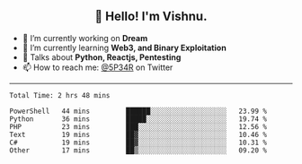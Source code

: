 <h2 align="center">👋 Hello! I'm Vishnu.</h2>


- 🔭 I’m currently working on **Dream**
- 🌱 I’m currently learning **Web3, and Binary Exploitation**
- 💬 Talks about **Python, Reactjs, Pentesting**
- 📫 How to reach me: [@5P34R](https://twitter.com/Vishnu27302693) on Twitter

---
<!--START_SECTION:waka-->

```text
Total Time: 2 hrs 48 mins

PowerShell   44 mins         ██████░░░░░░░░░░░░░░░░░░░   23.99 %
Python       36 mins         █████░░░░░░░░░░░░░░░░░░░░   19.74 %
PHP          23 mins         ███░░░░░░░░░░░░░░░░░░░░░░   12.56 %
Text         19 mins         ██▓░░░░░░░░░░░░░░░░░░░░░░   10.46 %
C#           19 mins         ██▓░░░░░░░░░░░░░░░░░░░░░░   10.31 %
Other        17 mins         ██▒░░░░░░░░░░░░░░░░░░░░░░   09.20 %
```

<!--END_SECTION:waka-->
